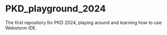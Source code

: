 # PKD_playground_2024
The first repository for PKD 2024, playing around and learning how to use Webstorm IDE.
